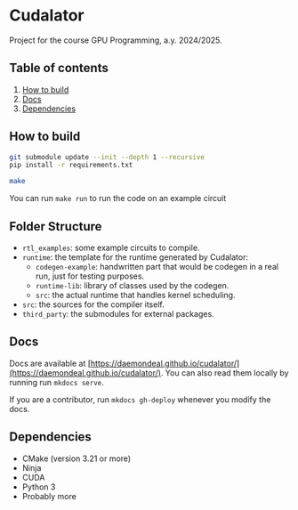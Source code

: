# Cudalator

Project for the course GPU Programming, a.y. 2024/2025.

## Table of contents

1. [How to build](#how-to-build)
2. [Docs](#docs)
3. [Dependencies](#dependencies)


## How to build

```sh
git submodule update --init --depth 1 --recursive
pip install -r requirements.txt

make
```

You can run `make run` to run the code on an example circuit

## Folder Structure

- `rtl_examples`: some example circuits to compile.
- `runtime`: the template for the runtime generated by Cudalator:
    - `codegen-example`: handwritten part that would be codegen in a real run, just for testing purposes.
    - `runtime-lib`: library of classes used by the codegen.
    - `src`: the actual runtime that handles kernel scheduling.
- `src`: the sources for the compiler itself.
- `third_party`: the submodules for external packages.

## Docs

Docs are available at [https://daemondeal.github.io/cudalator/](https://daemondeal.github.io/cudalator/). You can also read them locally by running run `mkdocs serve`.


If you are a contributor, run `mkdocs gh-deploy` whenever you modify the docs.

## Dependencies

- CMake (version 3.21 or more)
- Ninja
- CUDA
- Python 3
- Probably more

